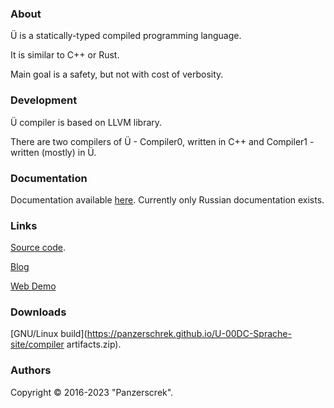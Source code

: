 ### About

Ü is a statically-typed compiled programming language.

It is similar to C++ or Rust.

Main goal is a safety, but not with cost of verbosity.


### Development

Ü compiler is based on LLVM library.

There are two compilers of Ü - Compiler0, written in C++ and Compiler1 - written (mostly) in Ü.


### Documentation

Documentation available [here](https://u-00dc-sprache.readthedocs.io/ru/latest/contents.html).
Currently only Russian documentation exists.


### Links

[Source code](https://github.com/Panzerschrek/U-00DC-Sprache).

[Blog](/blog.md)

[Web Demo](/web_demo.md)


### Downloads

[GNU/Linux build](https://panzerschrek.github.io/U-00DC-Sprache-site/compiler artifacts.zip).


### Authors

Copyright © 2016-2023 "Panzerscrek".
